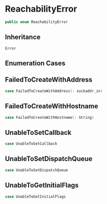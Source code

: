 # ReachabilityError

``` swift
public enum ReachabilityError
```

## Inheritance

`Error`

## Enumeration Cases

## FailedToCreateWithAddress

``` swift
case FailedToCreateWithAddress(: sockaddr_in)
```

## FailedToCreateWithHostname

``` swift
case FailedToCreateWithHostname(: String)
```

## UnableToSetCallback

``` swift
case UnableToSetCallback
```

## UnableToSetDispatchQueue

``` swift
case UnableToSetDispatchQueue
```

## UnableToGetInitialFlags

``` swift
case UnableToGetInitialFlags
```

